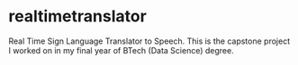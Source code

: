 # realtimetranslator
Real Time Sign Language Translator to Speech. This is the capstone project I worked on in my final year of BTech (Data Science) degree. 
